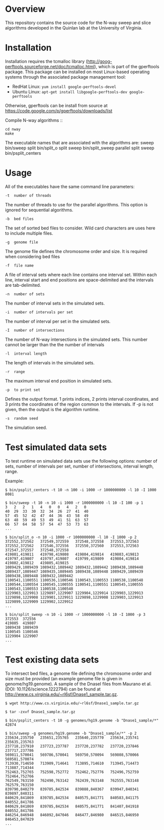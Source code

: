 Overview
========

This repository contains the source code for the N-way sweep and slice
algorithms developed in the Quinlan lab at the University of Virginia.

Installation
============
Installation requires the tcmalloc library
(http://goog-perftools.sourceforge.net/doc/tcmalloc.html), which is part of the
gperftools package.  This package can be installed on most Linux-based
operating systems through the associated package management tool:

- RedHat Linux: `yum install google-perftools-devel`
- Ubuntu Linux: `apt-get install libgoogle-perftools-dev google-perftools`

Otherwise, gperftools can be install from source at
https://code.google.com/p/gperftools/downloads/list

Compile N-way algorithms
::

    cd nway
    make

The executable names that are associated with the algorithms are:
sweep                   bin/sweep
split                   bin/split\_o
split sweep             bin/split\_sweep
parallel split sweep    bin/psplit\_centers

Usage
=====
All of the executables have the same command line parameters:

    -t  number of threads

The number of threads to use for the parallel algorithms.  This option is ignored for sequential algorithms.

    -b  bed files

The set of sorted bed files to consider.  Wild card characters are uses here to
include multiple files.

    -g  genome file

The genome file defines the chromosome order and size.  It is required when
considering bed files

    -f  file name

A file of interval sets where each line contains one interval set.  Within each
line, interval start and end positions are space-delimited and the intervals
are tab-delimited.

    -n  number of sets

The number of interval sets in the simulated sets.

    -i  number of intervals per set

The number of interval per set in the simulated sets.

    -I  number of intersections

The number of N-way intersections in the simulated sets.  This number cannot be
larger than the the number of intervals

    -l  interval length

The length of intervals in the simulated sets.

    -r  range

The maximum interval end position in simulated sets.


    -p  to print set

Defines the output format.  1 prints indices, 2 prints interval coordinates,
and 3 prints the coordinates of the region common to the intervals.  If -p is not given, then the output is the algorithm runtime.

    -s  random seed

The simulation seed.


Test simulated data sets
===================
To test runtime on simulated data sets use the following options: number of
sets, number of intervals per set, number of intersections, interval length,
range.

Example:

    $ bin/psplit_centers -t 10 -n 100 -i 1000 -r 1000000000 -l 10 -I 1000
    8081 

    $ bin/sweep -t 10 -n 10 -i 1000 -r 1000000000 -l 10 -I 100 -p 1
    3   2   2   1   4   0   0   4   2   0
    40  29  33  30  32  34  26  27  41  40
    57  45  52  42  47  44  36  43  58  49
    63  48  59  49  53  49  41  51  63  57
    66  57  64  58  57  54  47  53  73  63
    ...

    $ bin/split_o -n 10 -i 1000 -r 1000000000 -l 10 -I 1000 -p 2
    372552,372562   372549,372559   372548,372558   372553,372563   372552,372562   372546,372556   372550,372560   372553,372563   372547,372557   372548,372558
    419801,419811   419798,419808   419804,419814   419803,419813   419797,419807   419797,419807   419799,419809   419804,419814   419802,419812   419805,419815
    1089429,1089439 1089432,1089442 1089432,1089442 1089438,1089448 1089437,1089447 1089435,1089445 1089438,1089448 1089429,1089439 1089438,1089448 1089432,1089442
    1100541,1100551 1100536,1100546 1100543,1100553 1100538,1100548 1100544,1100554 1100545,1100555 1100541,1100551 1100545,1100555 1100543,1100553 1100538,1100548
    1229903,1229913 1229897,1229907 1229904,1229914 1229903,1229913 1229898,1229908 1229901,1229911 1229898,1229908 1229903,1229913 1229899,1229909 1229902,1229912
    ...

    $ bin/split_sweep -n 10 -i 1000 -r 1000000000 -l 10 -I 1000 -p 3
    372553  372556
    419805  419807
    1089438 1089439
    1100545 1100546
    1229904 1229907
    ...


Test existing data sets
==================
To intersect bed files, a genome file defining the chromosome order and size
must be provided (an example genome file is given in genome/hg19.genome).  A
sample of the DnaseI files from Maurano et al. (DOI: 10.1126/science.1222794)
can be found at http://www.cs.virginia.edu/~rl6sf/Dnase1_sample.tar.gz.

    $ wget http://www.cs.virginia.edu/~rl6sf/Dnase1_sample.tar.gz

    $ tar -zxvf Dnase1_sample.tar.gz

    $ bin/psplit_centers -t 10 -g genomes/hg19.genome -b "Dnase1_sample/*"
    42874

    $ bin/sweep -g genomes/hg19.genome -b "Dnase1_sample/*" -p 2
    235634,235750   235651,235765   235640,235770   235634,235741   235635,235763
    237718,237910   237723,237787   237720,237782   237720,237846   237717,237786
    569811,570041   569786,570041   569750,570094   569808,570066   569581,570074
    713930,714650   713909,714641   713895,714610   713945,714473   713887,714344
    752463,752765   752598,752772   752462,752776   752496,752759   752464,752766
    762549,763150   762490,763142   762439,763148   762555,763148   762579,763150
    839790,840279   839785,842534   839888,840367   839947,840341   839897,840311
    840629,841869   839785,842534   840575,841771   840583,841175   840552,841786
    840629,841869   839785,842534   840575,841771   841407,841918   840552,841786
    846254,846948   846092,847046   846477,846980   846515,846950   846453,847029
    ...
